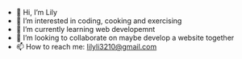 - 👋 Hi, I’m Lily
- 👀 I’m interested in coding, cooking and exercising
- 🌱 I’m currently learning web developemnt
- 💞️ I’m looking to collaborate on maybe develop a website together
- 📫 How to reach me: lilyli3210@gmail.com

<!---
JiangyanLiNEU/JiangyanLiNEU is a ✨ special ✨ repository because its `README.md` (this file) appears on your GitHub profile.
You can click the Preview link to take a look at your changes.
--->
